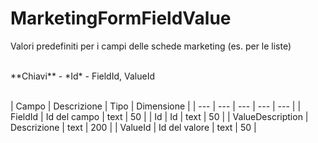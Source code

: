 # MarketingFormFieldValue
Valori predefiniti per i campi delle schede marketing (es. per le liste)

<br>
**Chiavi**
- *Id*
- FieldId, ValueId
<br><br>

| Campo | Descrizione | Tipo | Dimensione | 
| --- | --- | --- | --- | --- |
| FieldId | Id del campo | text | 50 |
| Id | Id | text | 50 |
| ValueDescription | Descrizione | text | 200 |
| ValueId | Id del valore | text | 50 |

